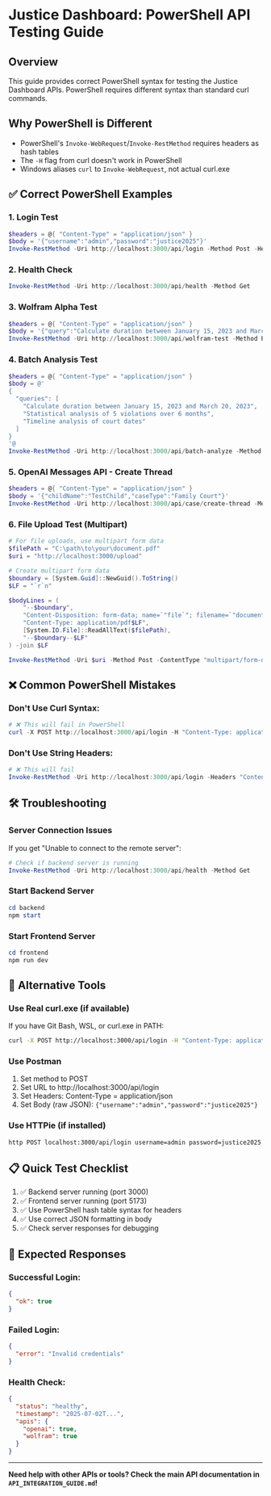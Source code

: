 # Justice Dashboard: PowerShell API Testing Guide

## Overview

This guide provides correct PowerShell syntax for testing the Justice Dashboard APIs. PowerShell requires different syntax than standard curl commands.

## Why PowerShell is Different

- PowerShell's `Invoke-WebRequest`/`Invoke-RestMethod` requires headers as hash tables
- The `-H` flag from curl doesn't work in PowerShell
- Windows aliases `curl` to `Invoke-WebRequest`, not actual curl.exe

## ✅ Correct PowerShell Examples

### 1. Login Test

```powershell
$headers = @{ "Content-Type" = "application/json" }
$body = '{"username":"admin","password":"justice2025"}'
Invoke-RestMethod -Uri http://localhost:3000/api/login -Method Post -Headers $headers -Body $body
```

### 2. Health Check

```powershell
Invoke-RestMethod -Uri http://localhost:3000/api/health -Method Get
```

### 3. Wolfram Alpha Test

```powershell
$headers = @{ "Content-Type" = "application/json" }
$body = '{"query":"Calculate duration between January 15, 2023 and March 20, 2023"}'
Invoke-RestMethod -Uri http://localhost:3000/api/wolfram-test -Method Post -Headers $headers -Body $body
```

### 4. Batch Analysis Test

```powershell
$headers = @{ "Content-Type" = "application/json" }
$body = @'
{
  "queries": [
    "Calculate duration between January 15, 2023 and March 20, 2023",
    "Statistical analysis of 5 violations over 6 months",
    "Timeline analysis of court dates"
  ]
}
'@
Invoke-RestMethod -Uri http://localhost:3000/api/batch-analyze -Method Post -Headers $headers -Body $body
```

### 5. OpenAI Messages API - Create Thread

```powershell
$headers = @{ "Content-Type" = "application/json" }
$body = '{"childName":"TestChild","caseType":"Family Court"}'
Invoke-RestMethod -Uri http://localhost:3000/api/case/create-thread -Method Post -Headers $headers -Body $body
```

### 6. File Upload Test (Multipart)

```powershell
# For file uploads, use multipart form data
$filePath = "C:\path\to\your\document.pdf"
$uri = "http://localhost:3000/upload"

# Create multipart form data
$boundary = [System.Guid]::NewGuid().ToString()
$LF = "`r`n"

$bodyLines = (
    "--$boundary",
    "Content-Disposition: form-data; name=`"file`"; filename=`"document.pdf`"",
    "Content-Type: application/pdf$LF",
    [System.IO.File]::ReadAllText($filePath),
    "--$boundary--$LF"
) -join $LF

Invoke-RestMethod -Uri $uri -Method Post -ContentType "multipart/form-data; boundary=$boundary" -Body $bodyLines
```

## ❌ Common PowerShell Mistakes

### Don't Use Curl Syntax:

```powershell
# ❌ This will fail in PowerShell
curl -X POST http://localhost:3000/api/login -H "Content-Type: application/json" -d '{"username":"admin","password":"justice2025"}'
```

### Don't Use String Headers:

```powershell
# ❌ This will fail
Invoke-RestMethod -Uri http://localhost:3000/api/login -Headers "Content-Type: application/json"
```

## 🛠️ Troubleshooting

### Server Connection Issues

If you get "Unable to connect to the remote server":

```powershell
# Check if backend server is running
Invoke-RestMethod -Uri http://localhost:3000/api/health -Method Get
```

### Start Backend Server

```powershell
cd backend
npm start
```

### Start Frontend Server

```powershell
cd frontend
npm run dev
```

## 🔧 Alternative Tools

### Use Real curl.exe (if available)

If you have Git Bash, WSL, or curl.exe in PATH:

```bash
curl -X POST http://localhost:3000/api/login -H "Content-Type: application/json" -d '{"username":"admin","password":"justice2025"}'
```

### Use Postman

1. Set method to POST
2. Set URL to http://localhost:3000/api/login
3. Set Headers: Content-Type = application/json
4. Set Body (raw JSON): `{"username":"admin","password":"justice2025"}`

### Use HTTPie (if installed)

```bash
http POST localhost:3000/api/login username=admin password=justice2025
```

## 📋 Quick Test Checklist

1. ✅ Backend server running (port 3000)
2. ✅ Frontend server running (port 5173)
3. ✅ Use PowerShell hash table syntax for headers
4. ✅ Use correct JSON formatting in body
5. ✅ Check server responses for debugging

## 🎯 Expected Responses

### Successful Login:

```json
{
  "ok": true
}
```

### Failed Login:

```json
{
  "error": "Invalid credentials"
}
```

### Health Check:

```json
{
  "status": "healthy",
  "timestamp": "2025-07-02T...",
  "apis": {
    "openai": true,
    "wolfram": true
  }
}
```

---

**Need help with other APIs or tools? Check the main API documentation in `API_INTEGRATION_GUIDE.md`!**
